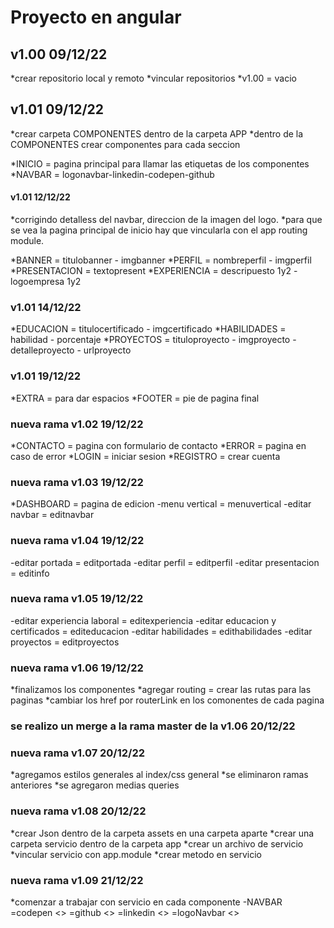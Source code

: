 # Proyecto en angular

## v1.00 09/12/22
*crear repositorio local y remoto
*vincular repositorios
*v1.00 = vacio

## v1.01 09/12/22
*crear carpeta COMPONENTES dentro de la carpeta APP
*dentro de la COMPONENTES crear componentes para cada seccion

*INICIO = pagina principal para llamar las etiquetas de los componentes
*NAVBAR = logonavbar-linkedin-codepen-github

#### v1.01 12/12/22
*corrigindo detalless del navbar, direccion de la imagen del logo.
*para que se vea la pagina principal de inicio hay que vincularla con el app routing module.

*BANNER = titulobanner - imgbanner
*PERFIL = nombreperfil - imgperfil
*PRESENTACION = textopresent
*EXPERIENCIA = descripuesto 1y2 - logoempresa 1y2

### v1.01 14/12/22
*EDUCACION = titulocertificado - imgcertificado
*HABILIDADES = habilidad - porcentaje
*PROYECTOS = tituloproyecto - imgproyecto - detalleproyecto - urlproyecto

### v1.01 19/12/22
*EXTRA = para dar espacios
*FOOTER = pie de pagina final

### nueva rama v1.02 19/12/22
*CONTACTO = pagina con formulario de contacto
*ERROR = pagina en caso de error
*LOGIN = iniciar sesion
*REGISTRO = crear cuenta

### nueva rama v1.03 19/12/22
*DASHBOARD = pagina de edicion
-menu vertical = menuvertical
-editar navbar = editnavbar

### nueva rama v1.04 19/12/22
-editar portada = editportada
-editar perfil = editperfil
-editar presentacion = editinfo

### nueva rama v1.05 19/12/22
-editar experiencia laboral = editexperiencia
-editar educacion y certificados = editeducacion
-editar habilidades = edithabilidades
-editar proyectos = editproyectos

### nueva rama v1.06 19/12/22
*finalizamos los componentes
*agregar routing = crear las rutas para las paginas
*cambiar los href por routerLink en los comonentes de cada pagina

### se realizo un merge a la rama master de la v1.06 20/12/22

### nueva rama v1.07 20/12/22
*agregamos estilos generales al index/css general
*se eliminaron ramas anteriores
*se agregaron medias queries

### nueva rama v1.08 20/12/22
*crear Json dentro de la carpeta assets en una carpeta aparte
*crear una carpeta servicio dentro de la carpeta app
*crear un archivo de servicio
*vincular servicio con app.module
*crear metodo en servicio

### nueva rama v1.09 21/12/22
*comenzar a trabajar con servicio en cada componente
-NAVBAR 
=codepen <<dato simple>>
=github <<dato simple>>
=linkedin <<dato simple>>
=logoNavbar <<dato simple>>








